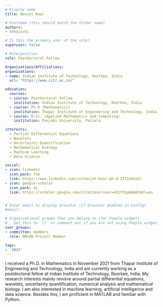 ```yaml
---
# Display name
title: Navjot Kaur

# Username (this should match the folder name)
authors:
- nehajoshi

# Is this the primary user of the site?
superuser: false

# Role/position
role: Postdoctoral Fellow

Organizations/Affiliations:
organizations:
- name: Indian Institute of Technology, Roorkee, India
  url: "https://www.iitr.ac.in/"

education:
  courses:
  - course: Postdoctoral Fellow
    institution: Indian Institute of Technology, Roorkee, India
  - course: Ph.D (Mathematics)
    institution: Thapar Institute of Engineering and Technology, India
  - course: M.Sc. (Applied Mathematics and Computing)
    institution: Punjabi University, Patiala

interests:
  - Partial Differential Equations
  - Wavelets
  - Uncertainty Quantification
  - Mathematical Biology
  - Machine Learning
  - Data Science

social:
- icon: linkedin
  icon_pack: fab
  link: https://www.linkedin.com/in/navjot-kaur-ph-d-3772a91a3/
- icon: google-scholar
  icon_pack: ai
  link: https://scholar.google.com/citations?user=d1SYfpgAAAAJ&hl=en


# Enter email to display Gravatar (if Gravatar enabled in Config)
#email:

# Organizational groups that you belong to (for People widget)
#   Set this to `[]` or comment out if you are not using People widget.
user_groups:
- committee: members
  role: NRCAN Project Member

tags:
- '2022'
---
```

I received a Ph.D. in Mathematics in November 2021 from Thapar Institute of
Engineering and Technology, India and am currently working as a postdoctoral
fellow at Indian Institute of Technology, Roorkee, India. My research interests
mainly revolve around partial differential equations, wavelets, uncertainty
quantification, numerical analysis and mathematical biology. I am also
interested in machine learning, artificial intelligence and data science.
Besides this, I am proficient in MATLAB and familiar with Python.
